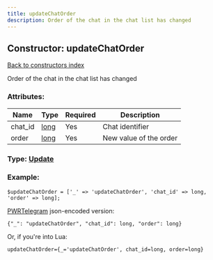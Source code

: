 ```yaml
---
title: updateChatOrder
description: Order of the chat in the chat list has changed
---
```

## Constructor: updateChatOrder  
[Back to constructors index](index.md)



Order of the chat in the chat list has changed

### Attributes:

| Name     |    Type       | Required | Description |
|----------|---------------|----------|-------------|
|chat\_id|[long](../types/long.md) | Yes|Chat identifier|
|order|[long](../types/long.md) | Yes|New value of the order|



### Type: [Update](../types/Update.md)


### Example:

```
$updateChatOrder = ['_' => 'updateChatOrder', 'chat_id' => long, 'order' => long];
```  

[PWRTelegram](https://pwrtelegram.xyz) json-encoded version:

```
{"_": "updateChatOrder", "chat_id": long, "order": long}
```


Or, if you're into Lua:  


```
updateChatOrder={_='updateChatOrder', chat_id=long, order=long}

```



